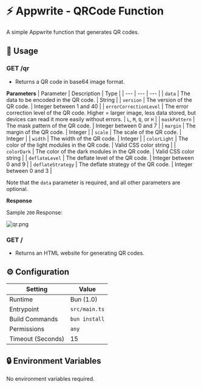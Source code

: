 # ⚡ Appwrite - QRCode Function

A simple Appwrite function that generates QR codes.

## 🧰 Usage

### GET /qr

- Returns a QR code in base64 image format.

**Parameters**
| Parameter | Description | Type |
| --- | --- | --- |
| `data` | The data to be encoded in the QR code. | String |
| `version` | The version of the QR code. | Integer between 1 and 40 |
| `errorCorrectionLevel` | The error correction level of the QR code. Higher = larger image, less data stored, but devices can read it more easily without errors. | `L`, `M`, `Q`, or `H` |
| `maskPattern` | The mask pattern of the QR code. | Integer between 0 and 7 |
| `margin` | The margin of the QR code. | Integer |
| `scale` | The scale of the QR code. | Integer |
| `width` | The width of the QR code. | Integer |
| `colorLight` | The color of the light modules in the QR code. | Valid CSS color string |
| `colorDark` | The color of the dark modules in the QR code. | Valid CSS color string |
| `deflateLevel` | The deflate level of the QR code. | Integer between 0 and 9 |
| `deflateStrategy` | The deflate strategy of the QR code. | Integer between 0 and 3 |

Note that the `data` parameter is required, and all other parameters are optional.

**Response**

Sample `200` Response:

![qr.png](https://6514462118257ac57fe9.appwrite.global/qr?data=https%3A%2F%2F6514462118257ac57fe9.appwrite.global/)

### GET /
- Returns an HTML website for generating QR codes.

## ⚙️ Configuration

| Setting           | Value         |
| ----------------- | ------------- |
| Runtime           | Bun (1.0)     |
| Entrypoint        | `src/main.ts` |
| Build Commands    | `bun install` |
| Permissions       | `any`         |
| Timeout (Seconds) | 15            |

## 🔒 Environment Variables

No environment variables required.
